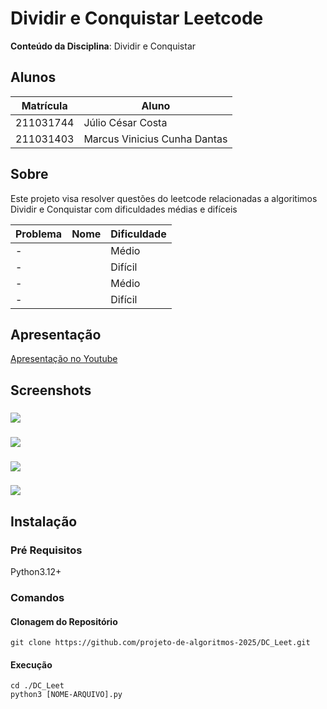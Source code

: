 # Dividir e Conquistar Leetcode

**Conteúdo da Disciplina**: Dividir e Conquistar<br>

## Alunos
|Matrícula | Aluno |
| -- | -- |
| 211031744  |  Júlio César Costa |
| 211031403  |  Marcus Vinicius Cunha Dantas |

## Sobre 
Este projeto visa resolver questões do leetcode relacionadas a algoritimos Dividir e Conquistar com dificuldades médias e difíceis

| Problema | Nome                                   | Dificuldade |
|----------|----------------------------------------|-------------|
| -      | []()                        | Médio       |
| -     | []()                        | Difícil     |
| -     | []()                        | Médio       |
| -    | []()                        | Difícil     |

## Apresentação

[Apresentação no Youtube]()

## Screenshots

### [](LINK)

![](./img/IMAGEM.png)

### [](LINK)

![](./img/IMAGEM.png)

### [](LINK)

![](./img/IMAGEM.png)

### [](LINK)

![](./img/IMAGEM.png)


## Instalação
### Pré Requisitos
Python3.12+
### Comandos
#### Clonagem do Repositório
```git clone https://github.com/projeto-de-algoritmos-2025/DC_Leet.git```
#### Execução
```cd ./DC_Leet```<br>
```python3 [NOME-ARQUIVO].py```



